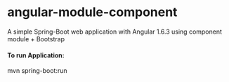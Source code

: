 

# angular-module-component
A simple Spring-Boot web application with Angular 1.6.3 using component module  + Bootstrap

#### To run Application: 

mvn spring-boot:run

 